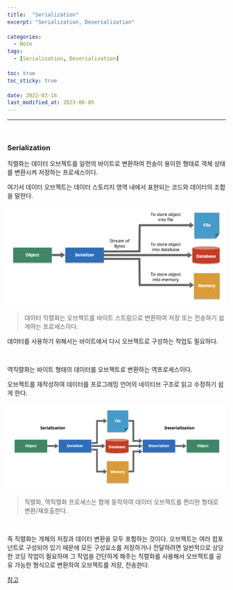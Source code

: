 ```yaml
---
title:  "Serialization"
excerpt: "Serialization, Deserialization"

categories:
  - Note
tags:
  - [Serialization, Deserialization]

toc: true
toc_sticky: true
 
date: 2022-03-16
last_modified_at: 2023-06-05
---  
```


***

<br>

### Serialization

직렬화는 데이터 오브젝트를 일련의 바이트로 변환하여 전송이 용이한 형태로 객체 상태를 변환시켜 저장하는 프로세스이다.

여기서 데이터 오브젝트는 데이터 스토리지 영역 내에서 표현되는 코드와 데이터의 조합을 말한다.

![serialization](/assets/images/posting/20220316/serialization.png) <br>


> 데이터 직렬화는 오브젝트를 바이트 스트림으로 변환하여 저장 또는 전송하기 쉽게하는 프로세스이다.

데이터를 사용하기 위해서는 바이트에서 다시 오브젝트로 구성하는 작업도 필요하다.

<br>


역직렬화는 바이트 형태의 데이터를 오브젝트로 변환하는 역프로세스이다.

오브젝트를 재작성하여 데이터를 프로그래밍 언어의 네이티브 구조로 읽고 수정하기 쉽게 한다.

![serialization](/assets/images/posting/20220316/deserialization.png) <br>


> 직렬화, 역직렬화 프로세스는 함께 동작하여 데이터 오브젝트를 편리한 형태로 변환/재호출한다.

<br>


즉 직렬화는 개체의 저장과 데이터 변환을 모두 포함하는 것이다.
오브젝트는 여러 컴포넌트로 구성되어 있기 때문에 모든 구성요소를 저장하거나 전달하려면 일반적으로 상당한 코딩 작업이 필요하며 그 작업을 간단하게 해주는 직렬화를 사용해서 오브젝트를 공유 가능한 형식으로 변환하여 오브젝트를 저장, 전송한다.

<a href="https://hazelcast.com/glossary/serialization/">참고</a>
